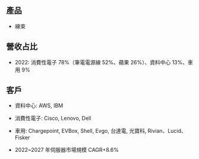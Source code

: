 
## 產品
* 線束

## 營收占比
* 2022: 消費性電子 78%（筆電電源線 52%、蘋果 26%）、資料中心 13%、車用 9%

## 客戶
* 資料中心: AWS, IBM
* 消費性電子: Cisco, Lenovo, Dell
* 車用: Chargepoint, EVBox, Shell, Evgo, 台達電, 光寶科, Rivian、Lucid、Fisker



* 2022~2027 年伺服器市場規模 CAGR+8.6%













